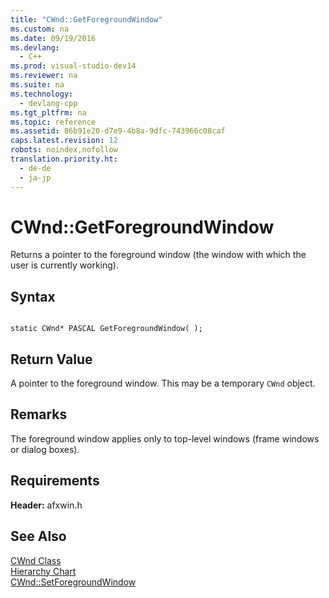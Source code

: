 ```yaml
---
title: "CWnd::GetForegroundWindow"
ms.custom: na
ms.date: 09/19/2016
ms.devlang: 
  - C++
ms.prod: visual-studio-dev14
ms.reviewer: na
ms.suite: na
ms.technology: 
  - devlang-cpp
ms.tgt_pltfrm: na
ms.topic: reference
ms.assetid: 86b91e20-d7e9-4b8a-9dfc-743966c08caf
caps.latest.revision: 12
robots: noindex,nofollow
translation.priority.ht: 
  - de-de
  - ja-jp
---
```

# CWnd::GetForegroundWindow
Returns a pointer to the foreground window (the window with which the user is currently working).  
  
## Syntax  
  
```  
  
static CWnd* PASCAL GetForegroundWindow( );  
```  
  
## Return Value  
 A pointer to the foreground window. This may be a temporary `CWnd` object.  
  
## Remarks  
 The foreground window applies only to top-level windows (frame windows or dialog boxes).  
  
## Requirements  
 **Header:** afxwin.h  
  
## See Also  
 [CWnd Class](../vs140/CWnd-Class.md)   
 [Hierarchy Chart](../vs140/Hierarchy-Chart.md)   
 [CWnd::SetForegroundWindow](../vs140/CWnd--SetForegroundWindow.md)